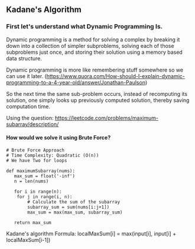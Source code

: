 ## Kadane's Algorithm

### First let's understand what Dynamic Programming Is.
Dynamic programming is a method for solving a complex by breaking it down into a collection of simpler subproblems, solving each of those subproblems just once, and storing their solution using a memory based data structure.

Dynamic programming is more like remembering stuff somewhere so we can use it later.
(https://www.quora.com/How-should-I-explain-dynamic-programming-to-a-4-year-old/answer/Jonathan-Paulson)

So the next time  the same sub-problem occurs, instead of recomputing its solution, one simply looks up previously computed solution, thereby saving computation time.

Using the question: https://leetcode.com/problems/maximum-subarray/description/

#### How would we solve it using Brute Force?
```
# Brute Force Approach
# Time Complexity: Quadratic (O(n))
# We have Two for loops

def maximumSubarray(nums):
   max_sum = float('-inf')
   n = len(nums)

   for i in range(n):
    for j in range(i, n):
        # Calculate the sum of the subarray
        subarray_sum = sum(nums[i:j+1])
        max_sum = max(max_sum, subarray_sum)

   return max_sum
```

Kadane's algorithm Formula: localMaxSum[i] = max(input[i], input[i] + localMaxSum[i-1])
